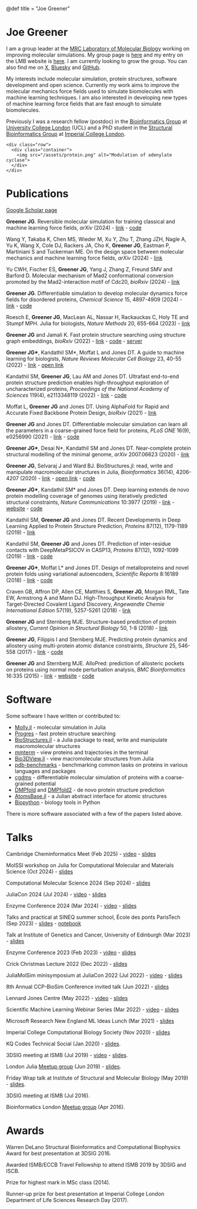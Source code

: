 @def title = "Joe Greener"

# Joe Greener

I am a group leader at the [MRC Laboratory of Molecular Biology](https://www2.mrc-lmb.cam.ac.uk) working on improving molecular simulations. My group page is [here](https://www2.mrc-lmb.cam.ac.uk/groups/greener) and my entry on the LMB website is [here](https://www2.mrc-lmb.cam.ac.uk/group-leaders/a-to-g/joe-greener). I am currently looking to grow the group. You can also find me on [X](https://twitter.com/jgreener64), [Bluesky](https://bsky.app/profile/jgreener64.bsky.social) and [GitHub](https://github.com/jgreener64).

My interests include molecular simulation, protein structures, software development and open science. Currently my work aims to improve the molecular mechanics force fields used to simulate biomolecules with machine learning techniques. I am also interested in developing new types of machine learning force fields that are fast enough to simulate biomolecules.

Previously I was a research fellow (postdoc) in the [Bioinformatics Group](http://bioinf.cs.ucl.ac.uk/introduction) at [University College London](https://www.ucl.ac.uk) (UCL) and a PhD student in the [Structural Bioinformatics Group](http://www.sbg.bio.ic.ac.uk/index.html) at [Imperial College London](https://www.imperial.ac.uk).

~~~
<div class="row">
  <div class="container">
    <img src="/assets/protein.png" alt="Modulation of adenylate cyclase">
  </div>
</div>
~~~

# Publications

[Google Scholar page](https://scholar.google.co.uk/citations?view_op=list_works&hl=en&user=IG6H3tIAAAAJ)

__Greener JG__. Reversible molecular simulation for training classical and machine learning force fields, *arXiv* (2024) - [link](https://arxiv.org/abs/2412.04374) - [code](https://github.com/greener-group/rev-sim)

Wang Y, Takaba K, Chen MS, Wieder M, Xu Y, Zhu T, Zhang JZH, Nagle A, Yu K, Wang X, Cole DJ, Rackers JA, Cho K, __Greener JG__, Eastman P, Martiniani S and Tuckerman ME. On the design space between molecular mechanics and machine learning force fields, *arXiv* (2024) - [link](https://arxiv.org/abs/2409.01931)

Yu CWH, Fischer ES, __Greener JG__, Yang J, Zhang Z, Freund SMV and Barford D. Molecular mechanism of Mad2 conformational conversion promoted by the Mad2-interaction motif of Cdc20, *bioRxiv* (2024) - [link](https://www.biorxiv.org/content/10.1101/2024.03.03.583158)

__Greener JG__. Differentiable simulation to develop molecular dynamics force fields for disordered proteins, *Chemical Science* 15, 4897-4909 (2024) - [link](https://pubs.rsc.org/en/content/articlelanding/2024/sc/d3sc05230c) - [code](https://github.com/greener-group/GB99dms)

Roesch E, __Greener JG__, MacLean AL, Nassar H, Rackauckas C, Holy TE and Stumpf MPH. Julia for biologists, *Nature Methods* 20, 655-664 (2023) - [link](https://www.nature.com/articles/s41592-023-01832-z)

__Greener JG__ and Jamali K. Fast protein structure searching using structure graph embeddings, *bioRxiv* (2022) - [link](https://www.biorxiv.org/content/10.1101/2022.11.28.518224) - [code](https://github.com/greener-group/progres) - [server](https://progres.mrc-lmb.cam.ac.uk)

__Greener JG\*__, Kandathil SM\*, Moffat L and Jones DT. A guide to machine learning for biologists, *Nature Reviews Molecular Cell Biology* 23, 40-55 (2022) - [link](https://www.nature.com/articles/s41580-021-00407-0) - [open link](https://rdcu.be/cx9lv)

Kandathil SM, __Greener JG__, Lau AM and Jones DT. Ultrafast end-to-end protein structure prediction enables high-throughput exploration of uncharacterized proteins, *Proceedings of the National Academy of Sciences* 119(4), e2113348119 (2022) - [link](https://www.pnas.org/doi/full/10.1073/pnas.2113348119) - [code](https://github.com/psipred/DMPfold2)

Moffat L, __Greener JG__ and Jones DT. Using AlphaFold for Rapid and Accurate Fixed Backbone Protein Design, *bioRxiv* (2021) - [link](https://www.biorxiv.org/content/10.1101/2021.08.24.457549)

__Greener JG__ and Jones DT. Differentiable molecular simulation can learn all the parameters in a coarse-grained force field for proteins, *PLoS ONE* 16(9), e0256990 (2021) - [link](https://journals.plos.org/plosone/article?id=10.1371/journal.pone.0256990) - [code](https://github.com/psipred/cgdms)

__Greener JG\*__, Desai N\*, Kandathil SM and Jones DT. Near-complete protein structural modelling of the minimal genome, *arXiv* 2007.06623 (2020) - [link](https://arxiv.org/abs/2007.06623)

__Greener JG__, Selvaraj J and Ward BJ. BioStructures.jl: read, write and manipulate macromolecular structures in Julia, *Bioinformatics* 36(14), 4206-4207 (2020) - [link](https://academic.oup.com/bioinformatics/article/36/14/4206/5837108) - [open link](https://academic.oup.com/bioinformatics/advance-article/doi/10.1093/bioinformatics/btaa502/5837108?guestAccessKey=aec90643-1d43-4521-9883-4a4a669187da) - [code](https://github.com/BioJulia/BioStructures.jl)

__Greener JG\*__, Kandathil SM\* and Jones DT. Deep learning extends de novo protein modelling coverage of genomes using iteratively predicted structural constraints, *Nature Communications* 10:3977 (2019) - [link](https://www.nature.com/articles/s41467-019-11994-0) - [website](http://bioinf.cs.ucl.ac.uk/psipred) - [code](https://github.com/psipred/DMPfold)

Kandathil SM, __Greener JG__ and Jones DT. Recent Developments in Deep Learning Applied to Protein Structure Prediction, *Proteins* 87(12), 1179-1189 (2019) - [link](https://onlinelibrary.wiley.com/doi/10.1002/prot.25824)

Kandathil SM, __Greener JG__ and Jones DT. Prediction of inter-residue contacts with DeepMetaPSICOV in CASP13, *Proteins* 87(12), 1092-1099 (2019) - [link](https://onlinelibrary.wiley.com/doi/full/10.1002/prot.25779) - [code](https://github.com/psipred/DeepMetaPSICOV)

__Greener JG\*__, Moffat L\* and Jones DT. Design of metalloproteins and novel protein folds using variational autoencoders, *Scientific Reports* 8:16189 (2018) - [link](https://www.nature.com/articles/s41598-018-34533-1) - [code](https://github.com/psipred/protein-vae)

Craven GB, Affron DP, Allen CE, Matthies S, __Greener JG__, Morgan RML, Tate EW, Armstrong A and Mann DJ. High-Throughput Kinetic Analysis for Target-Directed Covalent Ligand Discovery, *Angewandte Chemie International Edition* 57(19), 5257-5261 (2018) - [link](http://onlinelibrary.wiley.com/doi/10.1002/anie.201711825/full)

__Greener JG__ and Sternberg MJE. Structure-based prediction of protein allostery, *Current Opinion in Structural Biology* 50, 1-8 (2018) - [link](http://www.sciencedirect.com/science/article/pii/S0959440X17301252)

__Greener JG__, Filippis I and Sternberg MJE. Predicting protein dynamics and allostery using multi-protein atomic distance constraints, *Structure* 25, 546-558 (2017) - [link](http://www.cell.com/structure/fulltext/S0969-2126(17)30008-4) - [code](https://github.com/jgreener64/ProteinEnsembles.jl)

__Greener JG__ and Sternberg MJE. AlloPred: prediction of allosteric pockets on proteins using normal mode perturbation analysis, *BMC Bioinformatics* 16:335 (2015) - [link](http://bmcbioinformatics.biomedcentral.com/articles/10.1186/s12859-015-0771-1) - [website](http://www.sbg.bio.ic.ac.uk/allopred/home) - [code](https://github.com/jgreener64/allopred)

# Software

Some software I have written or contributed to:
- [Molly.jl](https://github.com/JuliaMolSim/Molly.jl) - molecular simulation in Julia
- [Progres](https://github.com/greener-group/progres) - fast protein structure searching
- [BioStructures.jl](https://github.com/BioJulia/BioStructures.jl) - a Julia package to read, write and manipulate macromolecular structures
- [mmterm](https://github.com/jgreener64/mmterm) - view proteins and trajectories in the terminal
- [Bio3DView.jl](https://github.com/jgreener64/Bio3DView.jl) - view macromolecular structures from Julia
- [pdb-benchmarks](https://github.com/jgreener64/pdb-benchmarks) - benchmarking common tasks on proteins in various languages and packages
- [cgdms](https://github.com/psipred/cgdms) - differentiable molecular simulation of proteins with a coarse-grained potential
- [DMPfold](https://github.com/psipred/DMPfold) and [DMPfold2](https://github.com/psipred/DMPfold2) - de novo protein structure prediction
- [AtomsBase.jl](https://github.com/JuliaMolSim/AtomsBase.jl) - a Julian abstract interface for atomic structures
- [Biopython](http://biopython.org) - biology tools in Python

There is more software associated with a few of the papers listed above.

# Talks

Cambridge Cheminformatics Meet (Feb 2025) - [video](https://youtu.be/Hd_KuxXLCUg?si=hoSzTnSO9Q-ubV_7&t=2078) - [slides](https://docs.google.com/presentation/d/1pxtdKks8JlgXbs6qb_LQDGjq9l_N5iqWAfydXeBh-hE/edit?usp=sharing)

MolSSI workshop on Julia for Computational Molecular and Materials Science (Oct 2024) - [slides](https://docs.google.com/presentation/d/1KSs22jJL2lYCQE3qKgEuZGYLLCoLB7XpRpN4jJu4a6I/edit?usp=sharing)

Computational Molecular Science 2024 (Sep 2024) - [slides](https://docs.google.com/presentation/d/1IJCnm6Q3XAN-CxlcEYXPuzPxLvfGp_EKnozutMI29Dg/edit?usp=sharing)

JuliaCon 2024 (Jul 2024) - [video](https://www.youtube.com/watch?v=XTE5HSo-jx8) - [slides](https://docs.google.com/presentation/d/1E7Ez4WQAOfizXirQdsILZp1UZfgV0U_BBoxEQm86ZVE/edit?usp=sharing)

Enzyme Conference 2024 (Mar 2024) - [video](https://www.youtube.com/live/fRZwgVbcdv8?si=xtBI_mNkLewFSgdG&t=2641) - [slides](https://docs.google.com/presentation/d/1az51CuXO-X3vDraJrASUK5Vn5fK8r2ijLJPvBze0sfE/edit?usp=sharing)

Talks and practical at SINEQ summer school, École des ponts ParisTech (Sep 2023) - [slides](https://docs.google.com/presentation/d/1SjzRi7jFbgFwP9kupwdtkxmr2x0OWjzzXwnoenCcCQg/edit?usp=sharing) - [notebook](https://github.com/noeblassel/SINEQSummerSchool2023/blob/main/notebooks/molly_average.ipynb)

Talk at Institute of Genetics and Cancer, University of Edinburgh (Mar 2023) - [slides](https://docs.google.com/presentation/d/11naV12vWIZ3TlmaX8-IB4nx6vUOwLXdcvZWABLPd09A/edit?usp=sharing)

Enzyme Conference 2023 (Feb 2023) - [video](https://www.youtube.com/watch?v=6G97jDVPlYc) - [slides](https://docs.google.com/presentation/d/1xsi2tbOJ3ceHu8-4izIMmo6M5EfnU1BrVwEtRBybZIM/edit?usp=sharing)

Crick Christmas Lecture 2022 (Dec 2022) - [slides](https://docs.google.com/presentation/d/1ilWqWmYNuuMeO-vhJqukBaGfW9FXa7WeFyykKuZmmzc/edit?usp=sharing)

JuliaMolSim minisymposium at JuliaCon 2022 (Jul 2022) - [video](https://youtu.be/trapn-yIv8g?t=1889) - [slides](https://docs.google.com/presentation/d/1Wkurom5G2N_qwqNueGwLCyYmpETT6dyeuW6UfUlrb5A/edit?usp=sharing)

8th Annual CCP-BioSim Conference invited talk (Jun 2022) - [slides](https://docs.google.com/presentation/d/1thJOrj8kAWKxLRWAEcDZ1tng0d2E4IWIyfJ4yot6wPs/edit?usp=sharing)

Lennard Jones Centre (May 2022) - [video](https://www.youtube.com/watch?v=0MLl6mQWtEQ) - [slides](https://docs.google.com/presentation/d/1jf9Zt58D1TWdc9p6YPxtGRNtlddvkSr8shWU5rTgIFM/edit?usp=sharing)

Scientific Machine Learning Webinar Series (Mar 2022) - [video](https://www.cmu.edu/aced/sciML.html) - [slides](https://docs.google.com/presentation/d/1Ukvmyt2tUPmGV6ryIgvuGMnJy5-b9awlmiPJfdMm4uQ/edit?usp=sharing)

Microsoft Research New England ML Ideas Lunch (Mar 2021) - [slides](https://docs.google.com/presentation/d/1FkSsUWMBQTbiGhc1u30qRcj25CslL5xnt9gAyqIcRjM/edit?usp=sharing)

Imperial College Computational Biology Society (Nov 2020) - [slides](https://docs.google.com/presentation/d/1zkJ8UwSwu2nsjIwHvIiTXL2z4fyxs_kJDjxjwoB8vBo/edit?usp=sharing)

KQ Codes Technical Social (Jan 2020) - [slides](https://docs.google.com/presentation/d/1wWdqTR1Ifls-psjcj-Euv6LY7Z5LWBei7VsiqPlB46E/edit?usp=sharing).

3DSIG meeting at ISMB (Jul 2019) - [video](https://www.youtube.com/watch?v=apv5YPM0HqY&list=PLmX8XnLr6zeHO2l7Gki56qjGxhhHYljin&index=17) - [slides](https://docs.google.com/presentation/d/1akuaq1QHbCVdxshmrtbJm6xssRZ3PwOYcR0PviU6YWg/edit?usp=sharing).

London Julia [Meetup group](https://www.meetup.com/London-Julia-User-Group/events/262441283) (Jun 2019) - [slides](https://docs.google.com/presentation/d/13KxvnwR-XFMFyUSth1hsXSoW0Zx5XLzds6fci7RUUDQ/edit?usp=sharing).

Friday Wrap talk at Institute of Structural and Molecular Biology (May 2019) - [slides](https://docs.google.com/presentation/d/1PAagp9hPXTT3ks1iOvFKOyw0TOD_ZyF9dSmvoVVudVg/edit?usp=sharing).

3DSIG meeting at ISMB (Jul 2016).

Bioinformatics London [Meetup group](https://www.meetup.com/Bioinformatics-London/events/230436340) (Apr 2016).

# Awards

Warren DeLano Structural Bioinformatics and Computational Biophysics Award for best presentation at 3DSIG 2016.

Awarded ISMB/ECCB Travel Fellowship to attend ISMB 2019 by 3DSIG and ISCB.

Prize for highest mark in MSc class (2014).

Runner-up prize for best presentation at Imperial College London Department of Life Sciences Research Day (2017).
